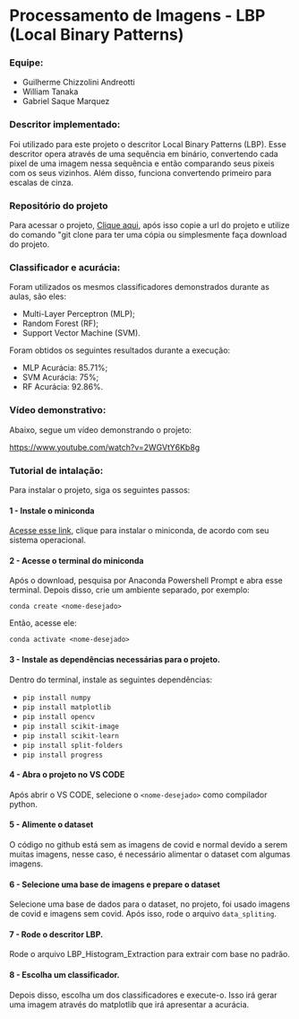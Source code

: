 # Processamento de Imagens - LBP (Local Binary Patterns)

### Equipe:

- Guilherme Chizzolini Andreotti
- William Tanaka
- Gabriel Saque Marquez

### Descritor implementado:

Foi utilizado para este projeto o descritor Local Binary Patterns (LBP). Esse descritor opera através de uma sequência em binário, convertendo cada pixel de uma imagem nessa sequência e então comparando seus pixeis com os seus vizinhos. Além disso, funciona convertendo primeiro para escalas de cinza.

### Repositório do projeto

Para acessar o projeto, [Clique aqui](https://github.com/GuilhermeAndreotti/Projeto-Processamento-de-Imagem), após isso copie a url do projeto e utilize do comando "git clone <url do projeto> para ter uma cópia ou simplesmente faça download do projeto.

### Classificador e acurácia:

Foram utilizados os mesmos classificadores demonstrados durante as aulas, são eles: 
- Multi-Layer Perceptron (MLP);
- Random Forest (RF);
- Support Vector Machine (SVM).

Foram obtidos os seguintes resultados durante a execução:

- MLP Acurácia: 85.71%;
- SVM Acurácia: 75%;
- RF Acurácia: 92.86%.


### Vídeo demonstrativo:

Abaixo, segue um vídeo demonstrando o projeto:

https://www.youtube.com/watch?v=2WGVtY6Kb8g

### Tutorial de intalação:

Para instalar o projeto, siga os seguintes passos:

#### 1 - Instale o miniconda

[Acesse esse link](https://docs.conda.io/projects/miniconda/en/latest/), clique para instalar o miniconda, de acordo com seu sistema operacional.

#### 2 - Acesse o terminal do miniconda

Após o download, pesquisa por Anaconda Powershell Prompt e abra esse terminal. Depois disso, crie um ambiente separado, por exemplo:

`conda create <nome-desejado>`

Então, acesse ele:

`conda activate <nome-desejado>`

#### 3 - Instale as dependências necessárias para o projeto.

Dentro do terminal, instale as seguintes dependências:

- `pip install numpy`
- `pip install matplotlib`
- `pip install opencv`
- `pip install scikit-image`
- `pip install scikit-learn`
- `pip install split-folders`
- `pip install progress`

#### 4 - Abra o projeto no VS CODE

Após abrir o VS CODE, selecione o `<nome-desejado>` como compilador python.

#### 5 - Alimente o dataset

O código no github está sem as imagens de covid e normal devido a serem muitas imagens, nesse caso, é necessário alimentar o dataset com algumas imagens. 

#### 6 - Selecione uma base de imagens e prepare o dataset

Selecione uma base de dados para o dataset, no projeto, foi usado imagens de covid e imagens sem covid. Após isso, rode o arquivo  `data_spliting`.

#### 7 - Rode o descritor LBP.

Rode o arquivo LBP_Histogram_Extraction para extrair com base no padrão.

#### 8 - Escolha um classificador.

Depois disso, escolha um dos classificadores e execute-o. Isso irá gerar uma imagem através do matplotlib que irá apresentar a acurácia.
